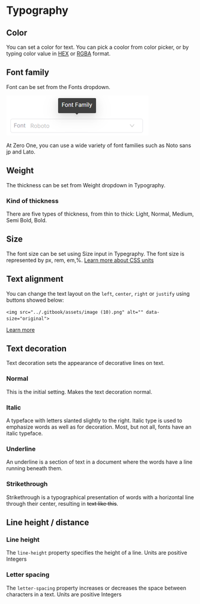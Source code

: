 # Typography

## Color

You can set a color for text. You can pick a coolor from color picker, or by typing color value in [HEX](https://www.w3schools.com/colors/colors\_hexadecimal.asp) or [RGBA](https://en.wikipedia.org/wiki/RGBA\_color\_model) format.

## Font family

Font can be set from the Fonts dropdown.

<img src="../.gitbook/assets/image (10) (1).png" alt="" data-size="original">

At Zero One, you can use a wide variety of font families such as Noto sans jp and Lato.

## Weight

The thickness can be set from Weight dropdown in Typography.

### Kind of thickness

There are five types of thickness, from thin to thick: Light, Normal, Medium, Semi Bold, Bold.&#x20;

## Size

The font size can be set using Size input in Typegraphy. The font size is represented by px, rem, em,%. [Learn more about CSS units](css-units.md)

## Text alignment

You can change the text layout on the `left`, `center`, `right` or `justify` using buttons showed below:

``<img src="../.gitbook/assets/image (10).png" alt="" data-size="original">``

[Learn more](https://developer.mozilla.org/en-US/docs/Web/CSS/text-align)

## Text decoration

Text decoration sets the appearance of decorative lines on text.&#x20;

### Normal

This is the initial setting. Makes the text decoration normal.

### Italic

A typeface with letters slanted slightly to the right. Italic type is used to emphasize words as well as for decoration. Most, but not all, fonts have an italic typeface.

### Underline

An underline is a section of text in a document where the words have a line running beneath them.

### Strikethrough

Strikethrough is a typographical presentation of words with a horizontal line through their center, resulting in ~~text like this~~.

## Line height / distance

### Line height

The `line-height` property specifies the height of a line. Units are positive Integers

### Letter spacing

The `letter-spacing` property increases or decreases the space between characters in a text. Units are positive Integers
